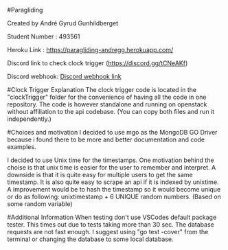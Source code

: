 #Paragliding

Created by André Gyrud Gunhildberget

Student Number : 493561

Heroku Link : https://paragliding-andregg.herokuapp.com/

Discord link to check clock trigger (https://discord.gg/tCNeAKf)

Discord webhook: [Discord webhook link](https://discordapp.com/api/webhooks/506067534336753664/vrUY-fQ6A-dkRiIgR8SxV0-78HsC1ttVa2fQi0iD2ezyLuZo1lHoiD6tSsXa-_U2NpL9)

#Clock Trigger Explanation
The clock trigger code is located in the "clockTrigger" folder for the convenience of having all the code in one repository. The code is however standalone and running on openstack without affiliation to the api codebase. (You can copy both files and run it independently.)

#Choices and motivation
I decided to use mgo as the MongoDB GO Driver because i found there to be more and better documentation and code examples. 

I decided to use Unix time for the timestamps. One motivation behind the choise is that unix time is easier for the user to remember and interpret. A downside is that it is quite easy for multiple users to get the same timestamp. It is also quite easy to scrape an api if it is indexed by unixtime. A improvement would be to hash the timestamp so it would become unique or do as following: unixtimestamp + 6 UNIQUE random numbers. (Based on some random variable)

#Additional Information
When testing don't use VSCodes default package tester. This times out due to tests taking more than 30 sec. The database requests are not fast enough. I suggest using "go test -cover" from the terminal or changing the database to some local database.
